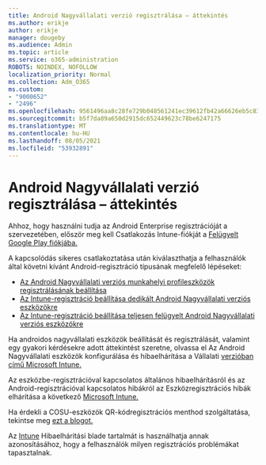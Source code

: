 ```yaml
---
title: Android Nagyvállalati verzió regisztrálása – áttekintés
ms.author: erikje
author: erikje
manager: dougeby
ms.audience: Admin
ms.topic: article
ms.service: o365-administration
ROBOTS: NOINDEX, NOFOLLOW
localization_priority: Normal
ms.collection: Adm_O365
ms.custom:
- "9000652"
- "2496"
ms.openlocfilehash: 9561496aa8c28fe729b048561241ec39612fb42a66626eb5c83c73fdbe61d904
ms.sourcegitcommit: b5f7da89a650d2915dc652449623c78be6247175
ms.translationtype: MT
ms.contentlocale: hu-HU
ms.lasthandoff: 08/05/2021
ms.locfileid: "53932891"
---
```

# <a name="android-enterprise-enrollment---overview"></a>Android Nagyvállalati verzió regisztrálása – áttekintés

Ahhoz, hogy használni tudja az Android Enterprise regisztrációját a szervezetében, először meg kell Csatlakozás Intune-fiókját a [Felügyelt Google Play fiókjába.](https://docs.microsoft.com/intune/enrollment/connect-intune-android-enterprise) 

A kapcsolódás sikeres csatlakoztatása után kiválaszthatja a felhasználók által követni kívánt Android-regisztráció típusának megfelelő lépéseket:

- [Az Android Nagyvállalati verziós munkahelyi profileszközök regisztrálásának beállítása](https://docs.microsoft.com/intune/enrollment/android-work-profile-enroll)
- [Az Intune-regisztráció beállítása dedikált Android Nagyvállalati verziós eszközökre](https://docs.microsoft.com/intune/enrollment/android-kiosk-enroll)
- [Az Intune-regisztráció beállítása teljesen felügyelt Android Nagyvállalati verziós eszközökre](https://docs.microsoft.com/intune/enrollment/android-fully-managed-enroll)

Ha androidos nagyvállalati eszközök beállítását és regisztrálását, valamint egy gyakori kérdésekre adott áttekintést szeretne, olvassa el Az Android Nagyvállalati eszközök konfigurálása és hibaelhárítása a Vállalati [verzióban című Microsoft Intune.](https://support.microsoft.com/help/4476974/configuring-and-troubleshooting-android-enterprise-devices-in-intune)

Az eszközbe-regisztrációval kapcsolatos általános hibaelhárításról és az Android-regisztrációval kapcsolatos hibákról az Eszközregisztrációs hibák elhárítása a következő [Microsoft Intune.](https://docs.microsoft.com/intune/enrollment/troubleshoot-device-enrollment-in-intune)

Ha érdekli a COSU-eszközök QR-kódregisztrációs menthod szolgáltatása, tekintse meg [ezt a blogot.](https://techcommunity.microsoft.com/t5/Intune-Customer-Success/COSU-Configuration-and-Enrollment-using-the-QR-code-enrollment/ba-p/280184)

Az [Intune](https://docs.microsoft.com/intune/fundamentals/help-desk-operators) Hibaelhárítási blade tartalmát is használhatja annak azonosításához, hogy a felhasználók milyen regisztrációs problémákat tapasztalnak.